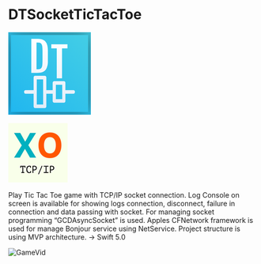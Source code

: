 # DTSocketTicTacToe

![Screenshot](https://github.com/Dhaval1094/DTScrollableTabbar-Swift/blob/master/Screenshots/Logo/icon_logo.png)

![AppLogo](https://github.com/Dhaval1094/DTSocketTicTacToe/blob/master/App%20Logo.png)

Play Tic Tac Toe game with TCP/IP socket connection. Log Console on screen is available for showing logs connection, disconnect, failure in connection and data passing with socket. For managing socket programming “GCDAsyncSocket” is used. Apples CFNetwork framework is used for manage Bonjour service using NetService. Project structure is using MVP architecture. -> Swift 5.0

![GameVid](https://github.com/Dhaval1094/DTSocketTicTacToe/blob/master/game-video.gif)
